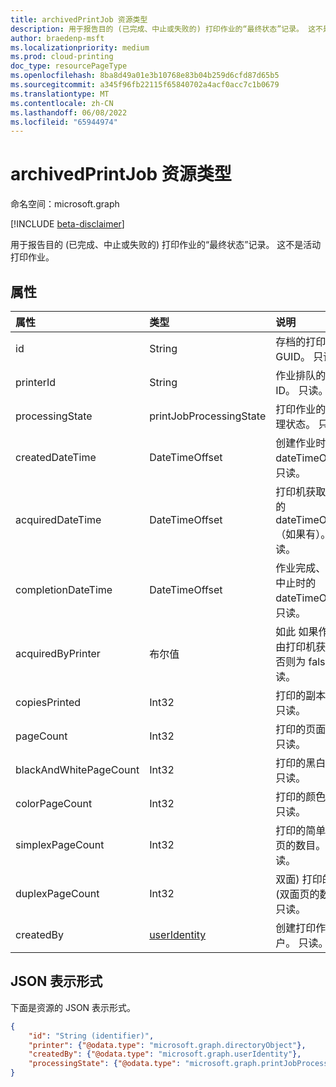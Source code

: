 ```yaml
---
title: archivedPrintJob 资源类型
description: 用于报告目的 (已完成、中止或失败的) 打印作业的“最终状态”记录。 这不是活动打印作业。
author: braedenp-msft
ms.localizationpriority: medium
ms.prod: cloud-printing
doc_type: resourcePageType
ms.openlocfilehash: 8ba8d49a01e3b10768e83b04b259d6cfd87d65b5
ms.sourcegitcommit: a345f96fb22115f65840702a4acf0acc7c1b0679
ms.translationtype: MT
ms.contentlocale: zh-CN
ms.lasthandoff: 06/08/2022
ms.locfileid: "65944974"
---
```

# <a name="archivedprintjob-resource-type"></a>archivedPrintJob 资源类型

命名空间：microsoft.graph

[!INCLUDE [beta-disclaimer](../../includes/beta-disclaimer.md)]

用于报告目的 (已完成、中止或失败的) 打印作业的“最终状态”记录。 这不是活动打印作业。

## <a name="properties"></a>属性
| 属性     | 类型        | 说明 |
|:-------------|:------------|:------------|
|id|String|存档的打印作业的 GUID。 只读。|
|printerId|String|作业排队的打印机 ID。 只读。|
|processingState|printJobProcessingState|打印作业的最终处理状态。 只读。|
|createdDateTime|DateTimeOffset|创建作业时的 dateTimeOffset。 只读。|
|acquiredDateTime|DateTimeOffset|打印机获取作业时的 dateTimeOffset（如果有）。 只读。|
|completionDateTime|DateTimeOffset|作业完成、取消或中止时的 dateTimeOffset。 只读。|
|acquiredByPrinter|布尔值|如此 如果作业是由打印机获取的;否则为 false。 只读。|
|copiesPrinted|Int32|打印的副本数。 只读。|
|pageCount|Int32|打印的页面总数。 只读。|
|blackAndWhitePageCount|Int32|打印的黑白页数。 只读。|
|colorPageCount|Int32|打印的颜色页数。 只读。|
|simplexPageCount|Int32|打印的简单 (单面) 页的数目。 只读。|
|duplexPageCount|Int32|双面) 打印的双面 (双面页的数目。 只读。|
|createdBy|[userIdentity](useridentity.md)|创建打印作业的用户。 只读。|

## <a name="json-representation"></a>JSON 表示形式

下面是资源的 JSON 表示形式。

<!-- {
  "blockType": "resource",
  "optionalProperties": [

  ],
  "@odata.type": "microsoft.graph.archivedPrintJob"
}-->

```json
{
    "id": "String (identifier)",
    "printer": {"@odata.type": "microsoft.graph.directoryObject"},
    "createdBy": {"@odata.type": "microsoft.graph.userIdentity"},
    "processingState": {"@odata.type": "microsoft.graph.printJobProcessingState"}
}
```

<!-- uuid: 8fcb5dbc-d5aa-4681-8e31-b001d5168d79
2015-10-25 14:57:30 UTC -->
<!-- {
  "type": "#page.annotation",
  "description": "archivedPrintJob resource",
  "keywords": "",
  "section": "documentation",
  "tocPath": ""
}-->

